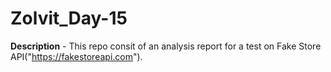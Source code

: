 # Zolvit_Day-15

**Description** - This repo consit of an analysis report for a test on Fake Store API("https://fakestoreapi.com").